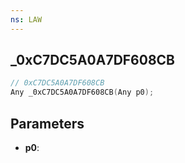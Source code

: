 ```yaml
---
ns: LAW
---
```

## _0xC7DC5A0A7DF608CB

```c
// 0xC7DC5A0A7DF608CB
Any _0xC7DC5A0A7DF608CB(Any p0);
```

## Parameters
* **p0**:
